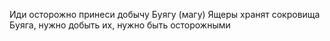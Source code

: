 Иди осторожно принеси добычу Буягу (магу)
Ящеры хранят сокровища Буяга, нужно добыть их, нужно быть осторожными